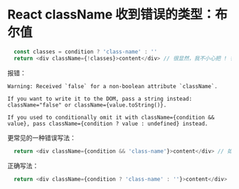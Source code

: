 # React className 收到错误的类型：布尔值
```javascript
  const classes = condition ? 'class-name' : ''
  return <div className={!classes}>content</div> // 很显然，我不小心把 ! 错误的加到了classes前面
```
报错：
```
Warning: Received `false` for a non-boolean attribute `className`.

If you want to write it to the DOM, pass a string instead: className="false" or className={value.toString()}.

If you used to conditionally omit it with className={condition && value}, pass className={condition ? value : undefined} instead.
```

更常见的一种错误写法：
```javascript
  return <div className={condition && 'class-name'}>content</div> // 如果condition为false， 则className会接收一个false，所以不要用这种方式
```

正确写法：
```javascript
  return <div className={condition ? 'class-name' : ''}>content</div>
```